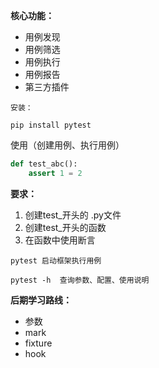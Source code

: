 **核心功能：**
- 用例发现
- 用例筛选
- 用例执行
- 用例报告
- 第三方插件

```
安装：

pip install pytest
```

使用（创建用例、执行用例）
```python
def test_abc():
	assert 1 = 2
```

**要求：**
1. 创建test_开头的 .py文件
2. 创建test_开头的函数
3. 在函数中使用断言


```
pytest 启动框架执行用例
```

```
pytest -h  查询参数、配置、使用说明
```

**后期学习路线：**
- 参数
- mark
- fixture
- hook